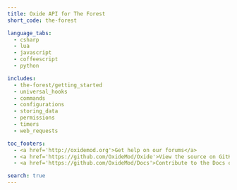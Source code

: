 ```yaml
---
title: Oxide API for The Forest
short_code: the-forest

language_tabs:
  - csharp
  - lua
  - javascript
  - coffeescript
  - python

includes:
  - the-forest/getting_started
  - universal_hooks
  - commands
  - configurations
  - storing_data
  - permissions
  - timers
  - web_requests

toc_footers:
  - <a href='http://oxidemod.org'>Get help on our forums</a>
  - <a href='https://github.com/OxideMod/Oxide'>View the source on GitHub</a>
  - <a href='https://github.com/OxideMod/Docs'>Contribute to the Docs on GitHub</a>

search: true
---
```

